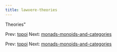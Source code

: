 ```yaml
---
title: lawvere-theories
---
```


Theories"

Prev: [topoi](topoi.md) Next:
[monads-monoids-and-categories](monads-monoids-and-categories.md)

Prev: [topoi](topoi.md) Next:
[monads-monoids-and-categories](monads-monoids-and-categories.md)
